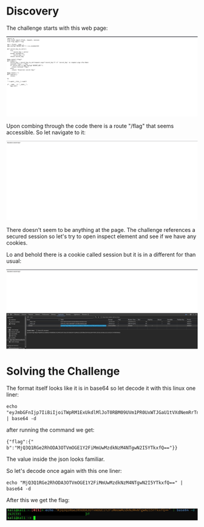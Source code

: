 # Discovery

The challenge starts with this web page:

![alt text](https://github.com/GabeALopez/CTF-Writeups/blob/main/Images/247CTF/Secured-Session/webPage.png)

Upon combing through the code there is a route "/flag" that seems accessible. So let navigate to it:

![alt text](https://github.com/GabeALopez/CTF-Writeups/blob/main/Images/247CTF/Secured-Session/incorrectKey.png)

There doesn't seem to be anything at the page. The challenge references a secured session so let's try to open inspect element and see if we have any cookies.

Lo and behold there is a cookie called session but it is in a different for than usual:

![alt text](https://github.com/GabeALopez/CTF-Writeups/blob/main/Images/247CTF/Secured-Session/inspectElement.png)

# Solving the Challenge

The format itself looks like it is in base64 so let decode it with this linux one liner:

```
echo "eyJmbGFnIjp7IiBiIjoiTWpRM1ExUkdlMlJoT0RBM09UVm1PR0UxWTJGaU1tVXdNemRrTnpNNE5UZ3dOMkk1WVRreGZRPT0ifX0.Zhhxlw.AxH8wu13LSUufsZk7LPXWKWekeo" | base64 -d
```

after running the command we get:

```
{"flag":{" b":"MjQ3Q1RGe2RhODA3OTVmOGE1Y2FiMmUwMzdkNzM4NTgwN2I5YTkxfQ=="}}
```

The value inside the json looks familiar. 

So let's decode once again with this one liner:

```
echo "MjQ3Q1RGe2RhODA3OTVmOGE1Y2FiMmUwMzdkNzM4NTgwN2I5YTkxfQ==" | base64 -d
```

After this we get the flag:

![alt text](https://github.com/GabeALopez/CTF-Writeups/blob/main/Images/247CTF/Secured-Session/flag.png)

